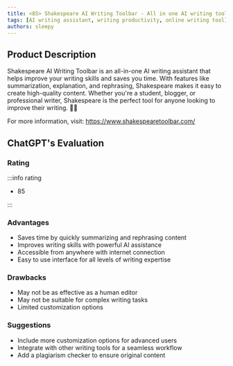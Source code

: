 ```yaml
---
title: <85> Shakespeare AI Writing Toolbar - All in one AI writing toolbar - available anywhere
tags: [AI writing assistant, writing productivity, online writing tool]
authors: sleepy
---
```


## Product Description

Shakespeare AI Writing Toolbar is an all-in-one AI writing assistant that helps improve your writing skills and saves you time. With features like summarization, explanation, and rephrasing, Shakespeare makes it easy to create high-quality content. Whether you're a student, blogger, or professional writer, Shakespeare is the perfect tool for anyone looking to improve their writing. 🚀📝

For more information, visit: https://www.shakespearetoolbar.com/

## ChatGPT's Evaluation

### Rating

:::info rating

- 85

:::

### Advantages

- Saves time by quickly summarizing and rephrasing content
- Improves writing skills with powerful AI assistance
- Accessible from anywhere with internet connection
- Easy to use interface for all levels of writing expertise


### Drawbacks

- May not be as effective as a human editor
- May not be suitable for complex writing tasks
- Limited customization options

### Suggestions

- Include more customization options for advanced users
- Integrate with other writing tools for a seamless workflow
- Add a plagiarism checker to ensure original content